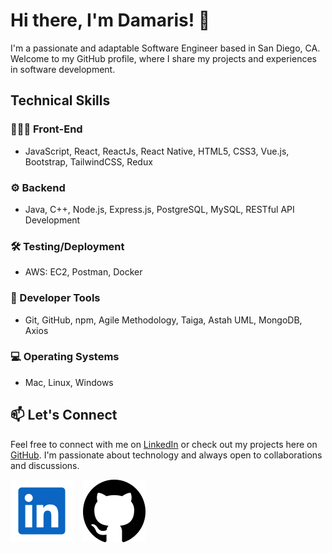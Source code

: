 # Hi there, I'm Damaris! 👋

I'm a passionate and adaptable Software Engineer based in San Diego, CA. Welcome to my GitHub profile, where I share my projects and experiences in software development.

## Technical Skills
### 👩🏼‍💻 Front-End
- JavaScript, React, ReactJs, React Native, HTML5, CSS3, Vue.js, Bootstrap, TailwindCSS, Redux

### ⚙️ Backend
- Java, C++, Node.js, Express.js, PostgreSQL, MySQL, RESTful API Development

### 🛠️ Testing/Deployment
- AWS: EC2, Postman, Docker

### 🧰 Developer Tools
- Git, GitHub, npm, Agile Methodology, Taiga, Astah UML, MongoDB, Axios

### 💻 Operating Systems
- Mac, Linux, Windows

## 📫 Let's Connect
Feel free to connect with me on [LinkedIn](www.linkedin.com/in/damarisdelapaz) or check out my projects here on [GitHub](www.github.com/damarisdlp). I'm passionate about technology and always open to collaborations and discussions.

[![website](./img/linkedin-svgrepo-com.svg)](https://www.linkedin.com/in/damarisdelapaz)
&nbsp;&nbsp;
[![website](./img/github-142-svgrepo-com.svg)](https://www.github.com/damarisdlp)
